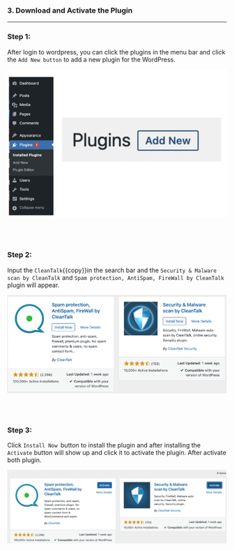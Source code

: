 ### **3. Download and Activate the Plugin**
---
### **Step 1:** 
After login to wordpress, you can click the plugins in the menu bar and click the `Add New button` to add a new plugin for the WordPress.

![Image](./assets/2FA_WordpressLeftBar.png)

<br></br>

### **Step 2:**
Input the `CleanTalk`{{copy}}in the search bar and the `Security & Malware scan by CleanTalk` and `Spam protection, AntiSpam, FireWall by CleanTalk` plugin will appear.

![Image](./assets/Plugin.png)

<br></br>

### **Step 3:**
Click `Install Now `button to install the plugin and after installing the `Activate` button will show up and click it to activate the plugin. After activate both plugin.

![Image](./assets/Activate.png)
